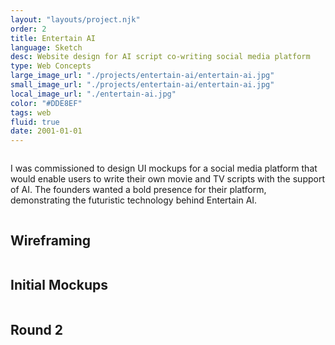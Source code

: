 ```yaml
---
layout: "layouts/project.njk"
order: 2
title: Entertain AI
language: Sketch
desc: Website design for AI script co-writing social media platform
type: Web Concepts
large_image_url: "./projects/entertain-ai/entertain-ai.jpg"
small_image_url: "./projects/entertain-ai/entertain-ai.jpg"
local_image_url: "./entertain-ai.jpg"
color: "#DDE8EF"
tags: web
fluid: true
date: 2001-01-01
---
```


<div class="row">
    <div class="col-sm-6">
        <img src="./Option A (Maximalist).jpg" alt="">
    </div>
    <div class="col-sm-6">
        <img src="./bursts - r3.jpg" alt="">
    </div>
    <div class="col-sm-6">
        <img src="./Design Guide.jpg" alt="">
    </div>
    <div class="col-sm-6">
        <div class="d-flex flex-column justify-content-center height-100">
            <p>I was commissioned to design UI mockups for a social media platform that would enable users to write their own movie and TV scripts with the support of AI. The founders wanted a bold presence for their platform, demonstrating the futuristic technology behind Entertain AI.</p>
        </div>
    </div>
    <div class="col-sm-6">
        <img src="./home-1-r3.jpg" alt="">
    </div>
    <div class="col-sm-6">
        <img src="./home-2-r3.jpg" alt="">
    </div>
</div>

<h2>Wireframing</h2>
<div class="row">
    <div class="col-6">
        <img src="./wireframe-feed.png" alt="">
    </div>
    <div class="col-6">
        <img src="./wireframe-screenplay.png" alt="">
    </div>
</div>

<h2>Initial Mockups</h2>
<div class="row">
    <div class="col-6">
        <img src="./R1 - Script Generation.jpg" alt="">
    </div>
    <div class="col-6">
        <img src="./R1 - Feed.jpg" alt="">
    </div>
</div>

<h2>Round 2</h2>
<div class="row">
    <div class="col-6">
        <img src="./r2 Profile Page.jpg" alt="">
    </div>
    <div class="col-6">
        <img src="./R2 - Community Page.jpg" alt="">
    </div>
</div>